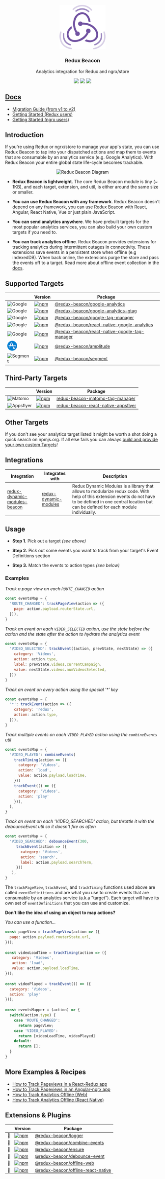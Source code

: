 <p align="center">
  <a href="https://rangle.github.io/redux-beacon/">
    <img alt="Redux Beacon" src="https://raw.githubusercontent.com/rangle/redux-beacon/af4a88229194291f6b6c9f5311b86488f6b16f1d/logo/redux-beacon-logomark.png" width="150">
  </a>
</p>

<h3 align="center">Redux Beacon</h3>

<p align="center">
Analytics integration for Redux and ngrx/store
</p>

<p align="center">
  <a href="https://www.npmjs.com/package/redux-beacon"><img src="https://img.shields.io/npm/v/redux-beacon.svg?style=flat-square"></a>
  <a href="https://www.npmjs.com/package/redux-beacon"><img src="https://img.shields.io/npm/dm/redux-beacon.svg?style=flat-square"></a>
  <a href="https://bundlephobia.com/result?p=redux-beacon"><img src="https://img.shields.io/bundlephobia/minzip/redux-beacon.svg?style=flat-square"></a>
</p>

## [Docs](https://rangle.gitbook.io/redux-beacon/)

 - [Migration Guide (from v1 to v2)](https://rangle.gitbook.io/redux-beacon/migration-guide-v1-to-v2)
 - [Getting Started (Redux users)](https://rangle.gitbook.io/redux-beacon/getting-started-redux)
 - [Getting Started (ngrx users)](https://rangle.gitbook.io/redux-beacon/getting-started-ngrx)

## Introduction

If you're using Redux or ngrx/store to manage your app's state, you can use
Redux Beacon to tap into your dispatched actions and map them to events that are
consumable by an analytics service (e.g. Google Analytics). With Redux Beacon
your entire global state life-cycle becomes trackable.

<p align="center">
  <img alt="Redux Beacon Diagram" src="https://user-images.githubusercontent.com/7446702/38284923-bf9e2b56-378b-11e8-99b0-0416b1efab46.gif">
</p>

 - **Redux Beacon is lightweight**. The core Redux Beacon module is tiny (~ 1KB), and each target, extension, and
   util, is either around the same size or smaller.

 - **You can use Redux Beacon with any framework**. Redux Beacon doesn't depend on any
   framework, you can use Redux Beacon with React, Angular, React Native, Vue or
   just plain JavaScript.

 - **You can send analytics anywhere**. We have prebuilt targets for the most
   popular analytics services, you can also build your own custom targets if you
   need to.

 - **You can track analytics offline**. Redux Beacon provides
   extensions for tracking analytics during intermittent outages in
   connectivity. These extensions save events in a persistent store when offline
   (e.g indexedDB). When back online, the extensions purge the store and pass
   the events off to a target. Read more about offline event collection in the
   [docs](https://rangle.gitbook.io/redux-beacon/extensions/offlineweb).

## Supported Targets

|                                                                                                                          | Version                                                                                                                                                                                 | Package                                                                                                                       |
| ------------------------------------------------------------------------------------------------------------------------ | --------------------------------------------------------------------------------------------------------------------------------------------------------------------------------------- | ----------------------------------------------------------------------------------------------------------------------------- |
| ![Google](https://www.google.com/favicon.ico)                                                                            | [![npm](https://img.shields.io/npm/v/@redux-beacon/google-analytics.svg?style=flat-square)](https://www.npmjs.com/package/@redux-beacon/google-analytics)                               | [@redux-beacon/google-analytics](https://rangle.gitbook.io/redux-beacon/index/google-analytics)                               |
| ![Google](https://www.google.com/favicon.ico)                                                                            | [![npm](https://img.shields.io/npm/v/@redux-beacon/google-analytics-gtag.svg?style=flat-square)](https://www.npmjs.com/package/@redux-beacon/google-analytics-gtag)                     | [@redux-beacon/google-analytics-gtag](https://rangle.gitbook.io/redux-beacon/index/google-analytics-gtag)                     |
| ![Google](https://www.google.com/favicon.ico)                                                                            | [![npm](https://img.shields.io/npm/v/@redux-beacon/google-tag-manager.svg?style=flat-square)](https://www.npmjs.com/package/@redux-beacon/google-tag-manager)                           | [@redux-beacon/google-tag-manager](https://rangle.gitbook.io/redux-beacon/index/google-tag-manager)                           |
| ![Google](https://www.google.com/favicon.ico)                                                                            | [![npm](https://img.shields.io/npm/v/@redux-beacon/react-native-google-analytics.svg?style=flat-square)](https://www.npmjs.com/package/@redux-beacon/react-native-google-analytics)     | [@redux-beacon/react-native-google-analytics](https://rangle.gitbook.io/redux-beacon/index/react-native-google-analytics)     |
| ![Google](https://www.google.com/favicon.ico)                                                                            | [![npm](https://img.shields.io/npm/v/@redux-beacon/react-native-google-tag-manager.svg?style=flat-square)](https://www.npmjs.com/package/@redux-beacon/react-native-google-tag-manager) | [@redux-beacon/react-native-google-tag-manager](https://rangle.gitbook.io/redux-beacon/index/react-native-google-tag-manager) |
| ![Amplitude](https://github.com/rangle/redux-beacon/blob/master/logo/amplitude-32x32.png?raw=true)                       | [![npm](https://img.shields.io/npm/v/@redux-beacon/amplitude.svg?style=flat-square)](https://www.npmjs.com/package/@redux-beacon/amplitude)                                             | [@redux-beacon/amplitude](https://rangle.gitbook.io/redux-beacon/index/amplitude)                                             |
| ![Segment](https://d1gi394wp2tyv2.cloudfront.net/app/4.244.0/favicon-6430a09ca7d7fb4217290b0d1a7a0ae3-favicon-32x32.png) | [![npm](https://img.shields.io/npm/v/@redux-beacon/segment.svg?style=flat-square)](https://www.npmjs.com/package/@redux-beacon/segment)                                                 | [@redux-beacon/segment](https://rangle.gitbook.io/redux-beacon/index/segment)                                                 |


## Third-Party Targets

|                                                     | Version                                                                                                                                                             | Package                                                                                                        |
| --------------------------------------------------- | ------------------------------------------------------------------------------------------------------------------------------------------------------------------- | -------------------------------------------------------------------------------------------------------------- |
| ![Matomo](https://matomo.org/favicon.png)           | [![npm](https://img.shields.io/npm/v/redux-beacon-matomo-tag-manager.svg?style=flat-square)](https://www.npmjs.com/package/redux-beacon-matomo-tag-manager)         | [redux-beacon-matomo-tag-manager](https://github.com/dbartholomae/redux-beacon-matomo-tag-manager)             |
| ![Appsflyer](https://www.appsflyer.com/favicon.ico) | [![npm](https://img.shields.io/npm/v/redux-beacon-react-native-appsflyer.svg?style=flat-square)](https://www.npmjs.com/package/redux-beacon-react-native-appsflyer) | [redux-beacon-react-native-appsflyer](https://github.com/tomoakley/redux-beacon-react-native-appsflyer#readme) |

## Other Targets

If you don't see your analytics target listed it might be worth a shot doing a quick search on npmjs.org. If all else fails you can always [build and provide your own custom Targets](https://rangle.gitbook.io/redux-beacon/examples-and-recipes#how-to-create-your-own-target)!

## Integrations

| Integration                                                                                  | Integrates with                                                | Description                                                                                                                                                                                                    |
| -------------------------------------------------------------------------------------------- | -------------------------------------------------------------- | -------------------------------------------------------------------------------------------------------------------------------------------------------------------------------------------------------------- |
| [redux-dynamic-modules-beacon](https://github.com/dbartholomae/redux-dynamic-modules-beacon) | [redux-dynamic-modules](https://redux-dynamic-modules.js.org/) | Redux Dynamic Modules is a library that allows to modularize redux code. With help of this extension events do not have to be defined in one central location but can be defined for each module individually. |

## Usage

 - **Step 1.** Pick out a target _(see above)_

 - **Step 2.** Pick out some events you want to track from your target's Event Definitions section

 - **Step 3.** Match the events to action types _(see below)_

### Examples

_Track a page view on each `ROUTE_CHANGED` action_
```js
const eventsMap = {
  'ROUTE_CHANGED': trackPageView(action => ({
    page: action.payload.routerState.url,
  })),
}
```

_Track an event on each `VIDEO_SELECTED` action, use the state before the action
and the state after the action to hydrate the analytics event_
```js
const eventsMap = {
  'VIDEO_SELECTED': trackEvent((action, prevState, nextState) => ({
    category: 'Videos',
    action: action.type,
    label: prevState.videos.currentCampaign,
    value: nextState.videos.numVideosSelected,
  }))
}
```

_Track an event on _every_ action using the special '*' key_
```js
const eventsMap = {
  '*': trackEvent(action => ({
    category: 'redux',
    action: action.type,
  })),
}
```

_Track multiple events on each `VIDEO_PLAYED` action using the `combineEvents` util_

```js
const eventsMap = {
  'VIDEO_PLAYED': combineEvents(
    trackTiming(action => ({
      category: 'Videos',
      action: 'load',
      value: action.payload.loadTime,
    }))
    trackEvent(() => ({
      category: 'Videos',
      action: 'play'
    })),
  ),
}
```

_Track an event on each 'VIDEO_SEARCHED' action, but throttle it with the debounceEvent util so it doesn't fire as often_

```js
const eventsMap = {
  'VIDEO_SEARCHED': debounceEvent(300,
     trackEvent(action => ({
       category: 'Videos',
       action: 'search',
       label: action.payload.searchTerm,
     }))
   ),
}
```

The `trackPageView`, `trackEvent`, and `trackTiming` functions used above are
called `eventDefinitions` and are what you use to create events that are
consumable by an analytics service (a.k.a "target"). Each target will have its
own set of `eventDefinitions` that you can use and customize.

**Don't like the idea of using an object to map actions?**

_You can use a function..._
```js
const pageView = trackPageView(action => ({
  page: action.payload.routerState.url,
}));

const videoLoadTime = trackTiming(action => ({
   category: 'Videos',
   action: 'load',
   value: action.payload.loadTime,
}));

const videoPlayed = trackEvent(() => ({
  category: 'Videos',
  action: 'play'
}));

const eventsMapper = (action) => {
  switch(action.type) {
    case 'ROUTE_CHANGED':
      return pageView;
    case 'VIDEO_PLAYED':
      return [videoLoadTime, videoPlayed]
    default:
      return [];
  }
}
```

## More Examples & Recipes
 - [How to Track Pageviews in a React-Redux app](https://rangle.gitbook.io/redux-beacon/examples-and-recipes#how-to-track-pageviews-in-a-react-redux-app)
 - [How to Track Pageviews in an Angular-ngrx app](https://rangle.gitbook.io/redux-beacon/examples-and-recipes#how-to-track-pageviews-in-an-angular-ngrx-app)
 - [How to Track Analytics Offline (Web)](https://rangle.gitbook.io/redux-beacon/extensions/offlineweb)
 - [How to Track Analytics Offline (React Native)](https://rangle.gitbook.io/redux-beacon/extensions/offlinereactnative)

## Extensions & Plugins

|     | Version                                                                                                                                                           | Package                                                                                                   |
| --- | ----------------------------------------------------------------------------------------------------------------------------------------------------------------- | --------------------------------------------------------------------------------------------------------- |
| 🔌  | [![npm](https://img.shields.io/npm/v/@redux-beacon/logger.svg?style=flat-square)](https://www.npmjs.com/package/@redux-beacon/logger)                             | [@redux-beacon/logger](https://rangle.gitbook.io/redux-beacon/index-2/logger)                             |
| 🔧  | [![npm](https://img.shields.io/npm/v/@redux-beacon/combine-events.svg?style=flat-square)](https://www.npmjs.com/package/@redux-beacon/combine-events)             | [@redux-beacon/combine-events](https://rangle.gitbook.io/redux-beacon/index-3/combine-events)             |
| 🔧  | [![npm](https://img.shields.io/npm/v/@redux-beacon/ensure.svg?style=flat-square)](https://www.npmjs.com/package/@redux-beacon/ensure)                             | [@redux-beacon/ensure](https://rangle.gitbook.io/redux-beacon/index-3/ensure)                             |
| 🔧  | [![npm](https://img.shields.io/npm/v/@redux-beacon/debounce-event.svg?style=flat-square)](https://www.npmjs.com/package/@redux-beacon/debounce-event)             | [@redux-beacon/debounce-event](https://rangle.gitbook.io/redux-beacon/index-3/debounce-event)             |
| 🔌  | [![npm](https://img.shields.io/npm/v/@redux-beacon/offline-web.svg?style=flat-square)](https://www.npmjs.com/package/@redux-beacon/offline-web)                   | [@redux-beacon/offline-web](https://rangle.gitbook.io/redux-beacon/index-2/offline-web)                   |
| 🔌  | [![npm](https://img.shields.io/npm/v/@redux-beacon/offline-react-native.svg?style=flat-square)](https://www.npmjs.com/package/@redux-beacon/offline-react-native) | [@redux-beacon/offline-react-native](https://rangle.gitbook.io/redux-beacon/index-2/offline-react-native) |
